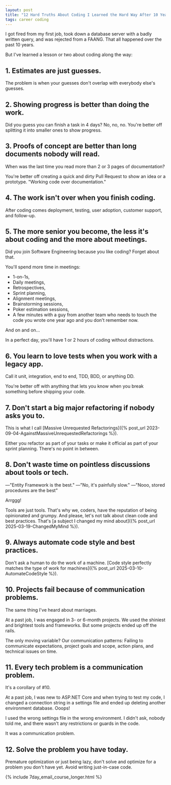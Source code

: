 ```yaml
---
layout: post
title: "12 Hard Truths About Coding I Learned the Hard Way After 10 Years"
tags: career coding
---
```


I got fired from my first job, took down a database server with a badly written query, and was rejected from a FAANG. That all happened over the past 10 years.

But I've learned a lesson or two about coding along the way:

## 1. Estimates are just guesses.

The problem is when your guesses don't overlap with everybody else's guesses.

## 2. Showing progress is better than doing the work. 

Did you guess you can finish a task in 4 days? No, no, no. You're better off splitting it into smaller ones to show progress.

## 3. Proofs of concept are better than long documents nobody will read.

When was the last time you read more than 2 or 3 pages of documentation?

You're better off creating a quick and dirty Pull Request to show an idea or a prototype. "Working code over documentation."

## 4. The work isn't over when you finish coding.

After coding comes deployment, testing, user adoption, customer support, and follow-up.

## 5. The more senior you become, the less it's about coding and the more about meetings.

Did you join Software Engineering because you like coding? Forget about that.

You'll spend more time in meetings:
* 1-on-1s,
* Daily meetings,
* Retrospectives,
* Sprint planning,
* Alignment meetings,
* Brainstorming sessions,
* Poker estimation sessions,
* A few minutes with a guy from another team who needs to touch the code you wrote one year ago and you don't remember now.

And on and on...

In a perfect day, you'll have 1 or 2 hours of coding without distractions.

## 6. You learn to love tests when you work with a legacy app.

Call it unit, integration, end to end, TDD, BDD, or anything DD.

You're better off with anything that lets you know when you break something before shipping your code.

## 7. Don't start a big major refactoring if nobody asks you to.

This is what I call [Massive Unrequested Refactorings]({% post_url 2023-09-04-AgainstMassiveUnrequestedRefactorings %}).

Either you refactor as part of your tasks or make it official as part of your sprint planning. There's no point in between.

## 8. Don't waste time on pointless discussions about tools or tech.

—"Entity Framework is the best."
—"No, it's painfully slow."
—"Nooo, stored procedures are the best"

Arrggg!

Tools are just tools. That's why we, coders, have the reputation of being opinionated and grumpy. And please, let's not talk about clean code and best practices. That's [a subject I changed my mind about]({% post_url 2025-03-19-ChangedMyMind %}).

## 9. Always automate code style and best practices.

Don't ask a human to do the work of a machine. [Code style perfectly matches the type of work for machines]({% post_url 2025-03-10-AutomateCodeStyle %}).

## 10. Projects fail because of communication problems.

The same thing I've heard about marriages.

At a past job, I was engaged in 3- or 6-month projects. We used the shiniest and brightest tools and frameworks. But some projects ended up off the rails.

The only moving variable? Our communication patterns: Failing to communicate expectations, project goals and scope, action plans, and technical issues on time.

## 11. Every tech problem is a communication problem.

It's a corollary of #10.

At a past job, I was new to ASP.NET Core and when trying to test my code, I changed a connection string in a settings file and ended up deleting another environment database. Ooops!

I used the wrong settings file in the wrong environment. I didn't ask, nobody told me, and there wasn't any restrictions or guards in the code.

It was a communication problem.

## 12. Solve the problem you have today.

Premature optimization or just being lazy, don't solve and optimize for a problem you don't have yet. Avoid writing just-in-case code.

{% include 7day_email_course_longer.html %}

